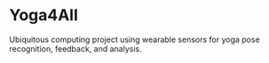# Yoga4All
Ubiquitous computing project using wearable sensors for yoga pose recognition, feedback, and analysis.
